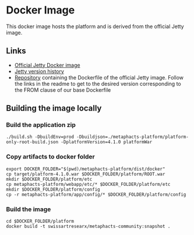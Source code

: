 # Docker Image


This docker image hosts the platform and is derived from the official Jetty image. 


## Links

* [Official Jetty Docker image](https://hub.docker.com/_/jetty/)
* [Jetty version history](https://github.com/eclipse/jetty.project/blob/jetty-9.4.x/VERSION.txt)
* [Repository](https://github.com/docker-library/docs/tree/master/jetty) containing the Dockerfile of the official Jetty image.
Follow the links in the readme to get to the desired version corresponding to the FROM clause of our base Dockerfile

## Building the image locally


### Build the application zip

```
./build.sh -DbuildEnv=prod -Dbuildjson=./metaphacts-platform/platform-only-root-build.json -DplatformVersion=4.1.0 platformWar
```

### Copy artifacts to docker folder

```
export DOCKER_FOLDER="$(pwd)/metaphacts-platform/dist/docker"
cp target/platform-4.1.0.war $DOCKER_FOLDER/platform/ROOT.war
mkdir $DOCKER_FOLDER/platform/etc
cp metaphacts-platform/webapp/etc/* $DOCKER_FOLDER/platform/etc
mkdir $DOCKER_FOLDER/platform/config
cp -r metaphacts-platform/app/config/* $DOCKER_FOLDER/platform/config
```

### Build the image

```
cd $DOCKER_FOLDER/platform
docker build -t swissartresearx/metaphacts-community:snapshot .
```


